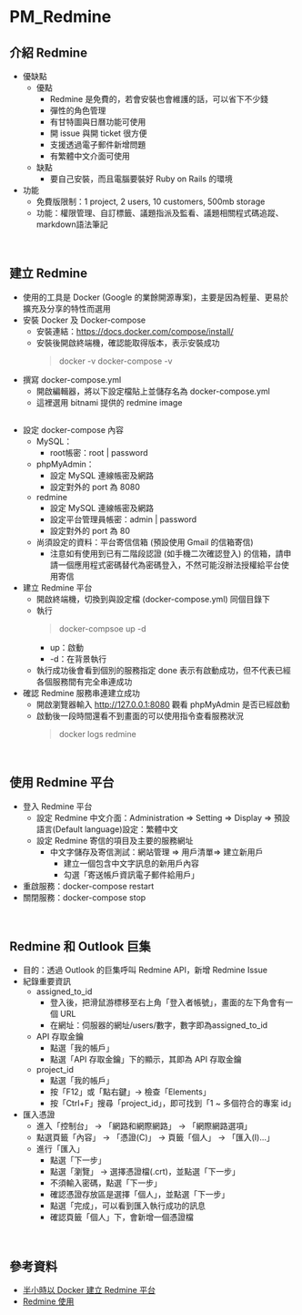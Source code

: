 # PM_Redmine

## 介紹 Redmine
* 優缺點
  * 優點
    * Redmine 是免費的，若會安裝也會維護的話，可以省下不少錢
    * 彈性的角色管理
    * 有甘特圖與日曆功能可使用
    * 開 issue 與開 ticket 很方便
    * 支援透過電子郵件新增問題
    * 有繁體中文介面可使用
  * 缺點
    * 要自己安裝，而且電腦要裝好 Ruby on Rails 的環境
* 功能
  * 免費版限制：1 project, 2 users, 10 customers, 500mb storage
  * 功能：權限管理、自訂標籤、議題指派及監看、議題相關程式碼追蹤、markdown語法筆記
<br>


## 建立 Redmine
* 使用的工具是 Docker (Google 的業餘開源專案)，主要是因為輕量、更易於擴充及分享的特性而選用
* 安裝 Docker 及 Docker-compose 
  * 安裝連結：https://docs.docker.com/compose/install/
  * 安裝後開啟終端機，確認能取得版本，表示安裝成功
    > docker -v 
    > docker-compose -v
* 撰寫 docker-compose.yml
  * 開啟編輯器，將以下設定檔貼上並儲存名為 docker-compose.yml
  * 這裡選用 bitnami 提供的 redmine image
    ```
    ```
* 設定 docker-compose 內容
  * MySQL：
    * root帳密：root | password
  * phpMyAdmin：
    * 設定 MySQL 連線帳密及網路
    * 設定對外的 port 為 8080
  * redmine
    * 設定 MySQL 連線帳密及網路
    * 設定平台管理員帳密：admin | password
    * 設定對外的 port 為 80
  * 尚須設定的資料：平台寄信信箱 (預設使用 Gmail 的信箱寄信)
    * 注意如有使用到已有二階段認證 (如手機二次確認登入) 的信箱，請申請一個應用程式密碼替代為密碼登入，不然可能沒辦法授權給平台使用寄信
* 建立 Redmine 平台
  * 開啟終端機，切換到與設定檔 (docker-compose.yml) 同個目錄下
  * 執行
    > docker-compsoe up -d
    * up：啟動
    * -d：在背景執行
  * 執行成功後會看到個別的服務指定 done 表示有啟動成功，但不代表已經各個服務間有完全串連成功
* 確認 Redmine 服務串連建立成功
  * 開啟瀏覽器輸入 http://127.0.0.1:8080 觀看 phpMyAdmin 是否已經啟動
  * 啟動後一段時間還看不到畫面的可以使用指令查看服務狀況
    > docker logs redmine
<br>


## 使用 Redmine 平台
* 登入 Redmine 平台
  * 設定 Redmine 中文介面：Administration => Setting => Display => 預設語言(Default language)設定：繁體中文
  * 設定 Redmine 寄信的項目及主要的服務網址
    * 中文字儲存及寄信測試：網站管理 => 用戶清單=> 建立新用戶
      * 建立一個包含中文字訊息的新用戶內容
      * 勾選「寄送帳戶資訊電子郵件給用戶」
* 重啟服務：docker-compose restart
* 關閉服務：docker-compose stop
<br>


## Redmine 和 Outlook 巨集
* 目的：透過 Outlook 的巨集呼叫 Redmine API，新增 Redmine Issue
* 紀錄重要資訊
  * assigned_to_id 
    * 登入後，把滑鼠游標移至右上角「登入者帳號」，畫面的左下角會有一個 URL
    * 在網址：伺服器的網址/users/數字，數字即為assigned_to_id
  * API 存取金鑰
    * 點選「我的帳戶」
    * 點選「API 存取金鑰」下的顯示，其即為 API 存取金鑰
  * project_id
    * 點選「我的帳戶」
    * 按「F12」或「點右鍵」→ 檢查「Elements」
    * 按「Ctrl+F」搜尋「project_id」，即可找到「1 ~ 多個符合的專案 id」
* 匯入憑證
  * 進入「控制台」 → 「網路和網際網路」 → 「網際網路選項」
  * 點選頁籤「內容」 → 「憑證(C)」 → 頁籤「個人」 → 「匯入(I)...」
  * 進行「匯入」
    * 點選「下一步」
    * 點選「瀏覽」 → 選擇憑證檔(.crt)，並點選「下一步」
    * 不須輸入密碼，點選「下一步」
    * 確認憑證存放區是選擇「個人」，並點選「下一步」
    * 點選「完成」，可以看到匯入執行成功的訊息
    * 確認頁籤「個人」下，會新增一個憑證檔
<br>

## 參考資料
* [半小時以 Docker 建立 Redmine 平台](https://nick-chen.medium.com/%E5%8D%8A%E5%B0%8F%E6%99%82%E4%BB%A5-docker-%E8%87%AA%E5%BB%BA-redmine-%E5%B9%B3%E5%8F%B0-e2f3e683fea5)
* [Redmine 使用](https://afunction.gitbooks.io/tools/content/pms/redmine.html)
<br>
